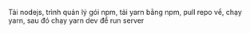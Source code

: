 Tải nodejs, trình quản lý gói npm, tải yarn bằng npm,
pull repo về,
chạy yarn,
sau đó chạy yarn dev để run server

